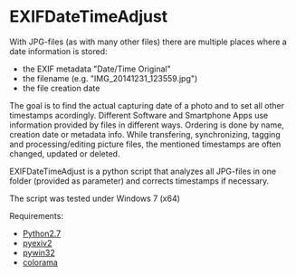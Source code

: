 EXIFDateTimeAdjust
==================

With JPG-files (as with many other files) there are multiple places where a date information is stored:
  - the EXIF metadata "Date/Time Original"
  - the filename (e.g. "IMG_20141231_123559.jpg")
  - the file creation date

The goal is to find the actual capturing date of a photo and to set all other timestamps acordingly.
Different Software and Smartphone Apps use information provided by files in different ways. Ordering is done by name, creation date or metadata info.
While transfering, synchronizing, tagging and processing/editing picture files, the mentioned timestamps are often changed, updated or deleted. 

EXIFDateTimeAdjust is a python script that analyzes all JPG-files in one folder (provided as parameter) and corrects timestamps if necessary.

The script was tested under Windows 7 (x64)

Requirements:
  - [Python2.7](http://python.org/)
  - [pyexiv2](http://tilloy.net/dev/pyexiv2/)
  - [pywin32](http://sourceforge.net/projects/pywin32/files/pywin32/)
  - [colorama](https://pypi.python.org/pypi/colorama)
  
